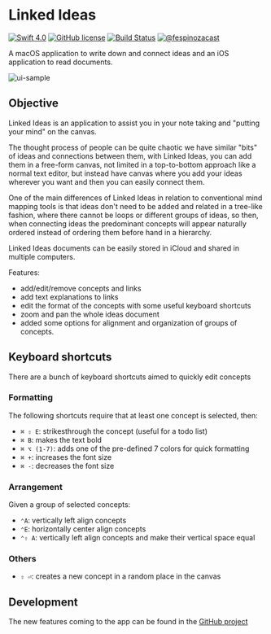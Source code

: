 # Linked Ideas

[![Swift 4.0](https://img.shields.io/badge/swift-4.0-orange.svg?style=flat)](#)
[![GitHub license](https://img.shields.io/github/license/fespinoza/LinkedIdeas.svg)](https://github.com/fespinoza/LinkedIdeas/blob/master/LICENSE)
[![Build Status](https://travis-ci.org/fespinoza/LinkedIdeas.svg?branch=master)](https://travis-ci.org/fespinoza/LinkedIdeas)
[![@fespinozacast](https://img.shields.io/badge/contact-@fespinozacast-blue.svg?style=flat)](https://twitter.com/fespinozacast)


A macOS application to write down and connect ideas and an iOS application to read documents.

![ui-sample](https://i.imgur.com/uqb1x43.png)

## Objective

Linked Ideas is an application to assist you in your note taking and "putting your mind" on the canvas.

The thought process of people can be quite chaotic we have similar "bits" of ideas and connections between them, with Linked Ideas, you can add them in a free-form canvas, not limited in a top-to-bottom approach like a normal text editor, but instead have canvas where you add your ideas wherever you want and then you can easily connect them.

One of the main differences of Linked Ideas in relation to conventional mind mapping tools is that ideas don't need to be added and related in a tree-like fashion, where there cannot be loops or different groups of ideas, so then, when connecting ideas the predominant concepts will appear naturally ordered instead of ordering them before hand in a hierarchy.

Linked Ideas documents can be easily stored in iCloud and shared in multiple computers.

Features:

- add/edit/remove concepts and links
- add text explanations to links
- edit the format of the concepts with some useful keyboard shortcuts
- zoom and pan the whole ideas document
- added some options for alignment and organization of groups of concepts.

## Keyboard shortcuts

There are a bunch of keyboard shortcuts aimed to quickly edit concepts

### Formatting

The following shortcuts require that at least one concept is selected, then:

- `⌘ ⇧ E`: strikesthrough the concept (useful for a todo list)
- `⌘ B`: makes the text bold
- `⌘ ⌥ (1-7)`: adds one of the pre-defined 7 colors for quick formatting
- `⌘ +`: increases the font size
- `⌘ -`: decreases the font size

### Arrangement

Given a group of selected concepts:

- `⌃A`: vertically left align concepts
- `⌃E`: horizontally center align concepts
- `⌃⇧ A`: vertically left align concepts and make their vertical space equal

### Others

- `⇧ ⏎`: creates a new concept in a random place in the canvas

## Development

The new features coming to the app can be found in the [GitHub project][project]

[project]:https://github.com/fespinoza/linked-ideas-osx/projects/2
[latest]:https://github.com/fespinoza/linked-ideas-osx/releases/latest
